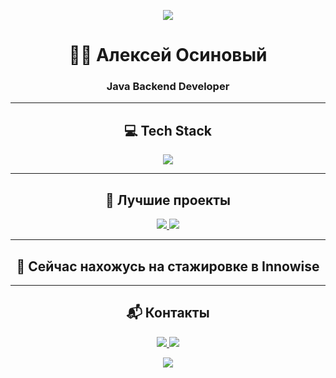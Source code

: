 <!-- 🎨 ШАПКА -->
<p align="center">
  <img src="https://capsule-render.vercel.app/api?type=wave&color=0:0f2027,50:203a43,100:2c5364&height=120&section=header" />
</p>

<h1 align="center">🧑‍💻 Алексей Осиновый</h1>
<h3 align="center">Java Backend Developer</h3>

---

<!-- 💻 ТЕХНОСТЕК -->
<h2 align="center">💻 Tech Stack</h2>

<p align="center">
  <img src="https://skillicons.dev/icons?i=java,spring,hibernate,maven,postgresql,mongodb,docker,git,postman,github,intellij" />
</p>

---

<!-- 🚀 ПРОЕКТЫ -->
<h2 align="center">🚀 Лучшие проекты</h2>

<p align="center">
  <a href="https://github.com/OsinoviAlex43/Authentication-and-Authorization">
    <img src="https://github-readme-stats.vercel.app/api/pin/?username=OsinoviAlex43&repo=Authentication-and-Authorization&theme=radical" />
  </a>
  <a href="https://github.com/OsinoviAlex43/Java-Job-Interview-Bot">
    <img src="https://github-readme-stats.vercel.app/api/pin/?username=OsinoviAlex43&repo=Java-Job-Interview-Bot&theme=radical" />
  </a>
</p>

---

<!-- 🧠 ИЗУЧАЮ -->
<h2 align="center">🧠 Сейчас нахожусь на стажировке в Innowise</h2>

---

<!-- 📬 КОНТАКТЫ -->
<h2 align="center">📬 Контакты</h2>

<p align="center">
  <a href="https://t.me/osinoviialex">
    <img src="https://img.shields.io/badge/Telegram-26A5E4?style=for-the-badge&logo=telegram&logoColor=white" />
  </a>
  <a href="mailto:osinovyjaleksej@gmail.com">
    <img src="https://img.shields.io/badge/Gmail-D14836?style=for-the-badge&logo=gmail&logoColor=white" />
  </a>
</p>

<!-- 🌊 ФУТЕР -->
<p align="center">
  <img src="https://capsule-render.vercel.app/api?type=waving&color=0:2c3e50,100:3498db&height=100&section=footer" />
</p>
